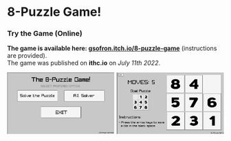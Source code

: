 # 8-Puzzle Game!

### Try the Game (Online)

**The game is available here: [gsofron.itch.io/8-puzzle-game](https://gsofron.itch.io/8-puzzle-game)** (instructions are provided).<br>
The game was published on **ithc.io** on *July 11th 2022*.

<div style="display: flex; justify-content: space-between;">
  <img src="readme-assets/p1.png" alt="Image 1" width="49.5%" />
  <img src="readme-assets/p2.jpg" alt="Image 2" width="49.5%" />
</div>

